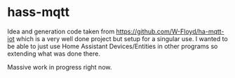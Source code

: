 # hass-mqtt

Idea and generation code taken from https://github.com/W-Floyd/ha-mqtt-iot which is a very well done project but setup
for a singular use. I wanted to be able to just use Home Assistant Devices/Entities in other programs so extending what
was done there.

Massive work in progress right now.
